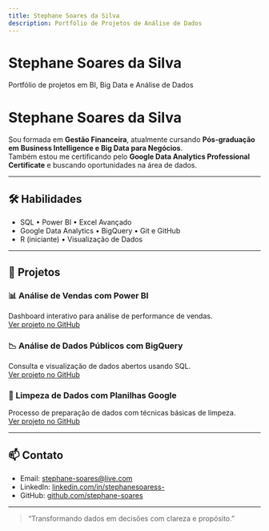 ```yaml
---
title: Stephane Soares da Silva
description: Portfólio de Projetos de Análise de Dados
---
```


<link rel="stylesheet" href="assets/css/style.css">

<div class="wrapper">

<div class="header-custom">
  <h1>Stephane Soares da Silva</h1>
  <p>Portfólio de projetos em BI, Big Data e Análise de Dados</p>
</div>

# Stephane Soares da Silva

Sou formada em **Gestão Financeira**, atualmente cursando **Pós-graduação em Business Intelligence e Big Data para Negócios**.  
Também estou me certificando pelo **Google Data Analytics Professional Certificate** e buscando oportunidades na área de dados.

---

## 🛠️ Habilidades

- SQL • Power BI • Excel Avançado  
- Google Data Analytics • BigQuery • Git e GitHub  
- R (iniciante) • Visualização de Dados

---

## 📂 Projetos

### 📊 Análise de Vendas com Power BI  
Dashboard interativo para análise de performance de vendas.  
[Ver projeto no GitHub](#) <!-- substitua pelo link real -->

### 📉 Análise de Dados Públicos com BigQuery  
Consulta e visualização de dados abertos usando SQL.  
[Ver projeto no GitHub](#)

### 🧹 Limpeza de Dados com Planilhas Google  
Processo de preparação de dados com técnicas básicas de limpeza.  
[Ver projeto no GitHub](#)

---

## 📫 Contato

- Email: stephane-soares@live.com  
- LinkedIn: [linkedin.com/in/stephanesoaress-](#)
- GitHub: [github.com/stephane-soares](#)

---

> “Transformando dados em decisões com clareza e propósito.”
